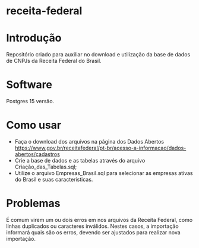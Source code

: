 # receita-federal
 
# Introdução
Repositório criado para auxiliar no download e utilização da base de dados de CNPJs da Receita Federal do Brasil.

# Software
Postgres 15 versão.

# Como usar
- Faça o download dos arquivos na página dos Dados Abertos https://www.gov.br/receitafederal/pt-br/acesso-a-informacao/dados-abertos/cadastros
- Crie a base de dados e as tabelas através do arquivo Criação_das_Tabelas.sql;
- Utilize o arquivo Empresas_Brasil.sql para selecionar as empresas ativas do Brasil e suas características.

# Problemas
É comum virem um ou dois erros em nos arquivos da Receita Federal, como linhas duplicados ou caracteres inválidos. Nestes casos, a importação informará quais são os erros, devendo ser ajustados para realizar nova importação.
